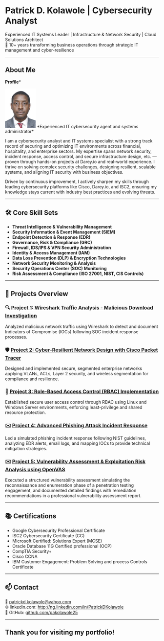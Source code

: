 # Patrick D. Kolawole | Cybersecurity Analyst

Experienced IT Systems Leader | Infrastructure & Network Security | Cloud Solutions Architect  
💼 10+ years transforming business operations through strategic IT management and cyber-resilience

---

## About Me
**Profile***

<img src="assets/35mmX45mm.jpg" width="100">
*Experienced IT cybersecurity agent and systems administrator*


I am a cybersecurity analyst and IT systems specialist with a strong track record of securing and optimizing IT environments across financial, hospitality, and enterprise sectors. My expertise spans network security, incident response, access control, and secure infrastructure design, etc. — proven through hands-on projects at Darey.io and real-world experience. I thrive on solving complex security challenges, designing resilient, scalable systems, and aligning IT security with business objectives.

Driven by continuous improvement, I actively sharpen my skills through leading cybersecurity platforms like Cisco, Darey.io, and ISC2, ensuring my knowledge stays current with industry best practices and evolving threats.

---

## 🛠️ Core Skill Sets

- **Threat Intelligence & Vulnerability Management**
- **Security Information & Event Management (SIEM)**
- **Endpoint Detection & Response (EDR)**  
- **Governance, Risk & Compliance (GRC)**  
- **Firewall, IDS/IPS & VPN Security Administration**  
- **Identity & Access Management (IAM)**  
- **Data Loss Prevention (DLP) & Encryption Technologies**  
- **Network Security Monitoring & Analysis**  
- **Security Operations Center (SOC) Monitoring**
- **Risk Assessment & Compliance (ISO 27001, NIST, CIS Controls)**

---

## 📂 Projects Overview

### 🔍 [Project 1: Wireshark Traffic Analysis - Malicious Download Investigation](./assets/Project_1_Wireshark_Traffic_Analysis_README.md)
Analyzed malicious network traffic using Wireshark to detect and document Indicators of Compromise (IOCs) following SOC incident response processes.

### 🛡️ [Project 2: Cyber-Resilient Network Design with Cisco Packet Tracer](./assets/Project_2_Secure_Network_Architecture_README.md)
Designed and implemented secure, segmented enterprise networks applying VLANs, ACLs, Layer 2 security, and wireless segmentation for compliance and resilience.

### 🔐 [Project 3: Role-Based Access Control (RBAC) Implementation](./assets/Project_3_RBAC_Secure_File_Access_README.md)
Established secure user access control through RBAC using Linux and Windows Server environments, enforcing least-privilege and shared resource protection.

### ✉️ [Project 4: Advanced Phishing Attack Incident Response](./assets/Project_4_Phishing_Incident_Response_README.md)
Led a simulated phishing incident response following NIST guidelines, analyzing EDR alerts, email logs, and mapping IOCs to provide technical mitigation strategies.

### ✉️ [Project 5: Vulnerability Assessment & Exploitation Risk Analysis using OpenVAS](./assets/Project_5_Vulnerability_Assessment_using_OpenVAS_README.md)
Executed a structured vulnerability assessment simulating the reconnaissance and enumeration phase of a penetration testing engagement, and documented detailed findings with remediation recommendations in a professional vulnerability assessment report.

---
## 📚 Certifications

- Google Cybersecurity Professional Certificate 
- ISC2 Cybersecurity Certificate (CC) 
- Microsoft Certified: Solutions Expert (MCSE)   
- Oracle Database 11G Certified professional (OCP)   
- CompTIA Security+  
- Cisco CCNA
- IBM Customer Engagement: Problem Solving and process Controls Certificate 

---

## 📫 Contact

📧 patrickd.kolawole@yahoo.com  
🌐 linkedin.com: http://ng.linkedin.com/in/PatrickDKolawole  
🐙 GitHub: [github.com/pakolawole25](https://github.com/pakolawole25)

---

**Thank you for visiting my portfolio!**
---

